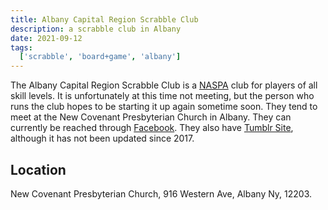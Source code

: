 ```yaml
---
title: Albany Capital Region Scrabble Club
description: a scrabble club in Albany
date: 2021-09-12
tags:
  ['scrabble', 'board+game', 'albany']
---
```


The Albany Capital Region Scrabble Club is a [NASPA](http://www2.scrabbleplayers.org/w/Welcome_to_NASPAWiki) club for players of all skill levels. It is unfortunately at this time not meeting, but the person who runs the club hopes to be starting it up again sometime soon. They tend to meet at the New Covenant Presbyterian Church in Albany. They can currently be reached through [Facebook](https://www.facebook.com/albanycapitalscrabbleclub/). They also have [Tumblr Site](https://albanyscrabble.tumblr.com/), although it has not been updated since 2017.

## Location

New Covenant Presbyterian Church, 916 Western Ave, Albany Ny, 12203.